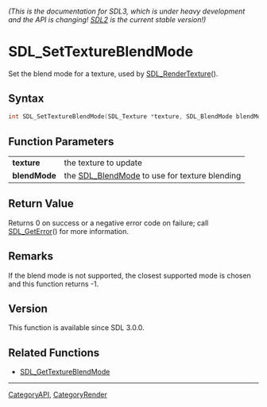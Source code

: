 ###### (This is the documentation for SDL3, which is under heavy development and the API is changing! [SDL2](https://wiki.libsdl.org/SDL2/) is the current stable version!)
# SDL_SetTextureBlendMode

Set the blend mode for a texture, used by [SDL_RenderTexture](SDL_RenderTexture)().

## Syntax

```c
int SDL_SetTextureBlendMode(SDL_Texture *texture, SDL_BlendMode blendMode);

```

## Function Parameters

|                   |                                                                |
| ----------------- | -------------------------------------------------------------- |
| **texture**       | the texture to update                                          |
| **blendMode**     | the [SDL_BlendMode](SDL_BlendMode) to use for texture blending |

## Return Value

Returns 0 on success or a negative error code on failure; call
[SDL_GetError](SDL_GetError)() for more information.

## Remarks

If the blend mode is not supported, the closest supported mode is chosen
and this function returns -1.

## Version

This function is available since SDL 3.0.0.

## Related Functions

* [SDL_GetTextureBlendMode](SDL_GetTextureBlendMode)

----
[CategoryAPI](CategoryAPI), [CategoryRender](CategoryRender)


